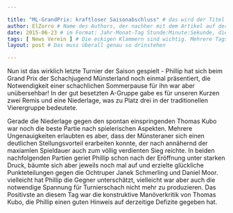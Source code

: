 ```yaml
---

title: "ML-GrandPrix: kraftloser Saisonabschluss" # das wird der Titel der Seite, am besten in Anführungszeichen (z.B. wenn er Sonderzeichen enthält)
author: ElZorro # Name des Authors, der nachher mit dem Artikel auf der Seite angezeigt wird; das ist unabhängig vom github-Benutzernamen
date: 2015-06-23 # im Format: Jahr-Monat-Tag Stunde:Minute:Sekunde, die Uhrzeit ist optional
tags: [ News Verein ] # Die eckigen Klammern sind wichtig. Mehrere Tags werden durch Kommas separiert
layout: post # Das muss überall genau so drinstehen

---
```


Nun ist das wirklich letzte Turnier der Saison gespielt - Phillip hat sich beim Grand Prix der Schachjugend Münsterland noch einmal präsentiert, die Notwendigkeit einer schachlichen Sommerpause für ihn war aber unübersehbar! In der gut besetzten A-Gruppe gabe es für unseren Kurzen zwei Remis und eine Niederlage, was zu Platz drei in der traditionellen Vierergruppe bedeutete.

Gerade die Niederlage gegen den spontan einspringenden Thomas Kubo war noch die beste Partie nach spielerischen Aspekten. Mehrere Ungenauigkeiten erlaubten es aber, dass der Münsteraner sich einen deutlichen Stellungsvorteil erarbeiten konnte, der nach annähernd der maxiamlen Spieldauer auch zum völlig verdienten Sieg reichte. In beiden nachfolgenden Partien geriet Phillip schon nach der Eröffnung unter starken Druck, bäumte sich aber jeweils noch mal auf und erzielte glückliche Punkteteilungen gegen die Ochtruper Janek Schmerling und Daniel Moor. vielleicht hat Phillip die Gegner unterschätzt, vielleicht war aber auch die notwendige Spannung für Turnierschach nicht mehr zu produzieren. Das Positivste an diesem Tag war die konstruktive Manöverkritik von Thomas Kubo, die Phillip einen guten Hinweis auf derzeitige Defizite gegeben hat.

